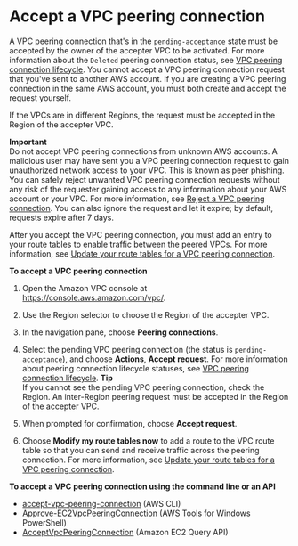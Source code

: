 # Accept a VPC peering connection<a name="accept-vpc-peering-connection"></a>

A VPC peering connection that's in the `pending-acceptance` state must be accepted by the owner of the accepter VPC to be activated\. For more information about the `Deleted` peering connection status, see [VPC peering connection lifecycle](vpc-peering-basics.md#vpc-peering-lifecycle)\. You cannot accept a VPC peering connection request that you've sent to another AWS account\. If you are creating a VPC peering connection in the same AWS account, you must both create and accept the request yourself\. 

If the VPCs are in different Regions, the request must be accepted in the Region of the accepter VPC\.

**Important**  
Do not accept VPC peering connections from unknown AWS accounts\. A malicious user may have sent you a VPC peering connection request to gain unauthorized network access to your VPC\. This is known as peer phishing\. You can safely reject unwanted VPC peering connection requests without any risk of the requester gaining access to any information about your AWS account or your VPC\. For more information, see [Reject a VPC peering connection](reject-vpc-peering-connection.md)\. You can also ignore the request and let it expire; by default, requests expire after 7 days\.

After you accept the VPC peering connection, you must add an entry to your route tables to enable traffic between the peered VPCs\. For more information, see [Update your route tables for a VPC peering connection](vpc-peering-routing.md)\.

**To accept a VPC peering connection**

1. Open the Amazon VPC console at [https://console\.aws\.amazon\.com/vpc/](https://console.aws.amazon.com/vpc/)\.

1. Use the Region selector to choose the Region of the accepter VPC\.

1. In the navigation pane, choose **Peering connections**\. 

1. Select the pending VPC peering connection \(the status is `pending-acceptance`\), and choose **Actions**, **Accept request**\. For more information about peering connection lifecycle statuses, see [VPC peering connection lifecycle](vpc-peering-basics.md#vpc-peering-lifecycle)\.
**Tip**  
If you cannot see the pending VPC peering connection, check the Region\. An inter\-Region peering request must be accepted in the Region of the accepter VPC\.

1. When prompted for confirmation, choose **Accept request**\.

1. Choose **Modify my route tables now** to add a route to the VPC route table so that you can send and receive traffic across the peering connection\. For more information, see [Update your route tables for a VPC peering connection](vpc-peering-routing.md)\.

**To accept a VPC peering connection using the command line or an API**
+ [accept\-vpc\-peering\-connection](https://docs.aws.amazon.com/cli/latest/reference/ec2/accept-vpc-peering-connection.html) \(AWS CLI\)
+ [Approve\-EC2VpcPeeringConnection](https://docs.aws.amazon.com/powershell/latest/reference/items/Approve-EC2VpcPeeringConnection.html) \(AWS Tools for Windows PowerShell\)
+ [AcceptVpcPeeringConnection](https://docs.aws.amazon.com/AWSEC2/latest/APIReference/ApiReference-query-AcceptVpcPeeringConnection.html) \(Amazon EC2 Query API\)